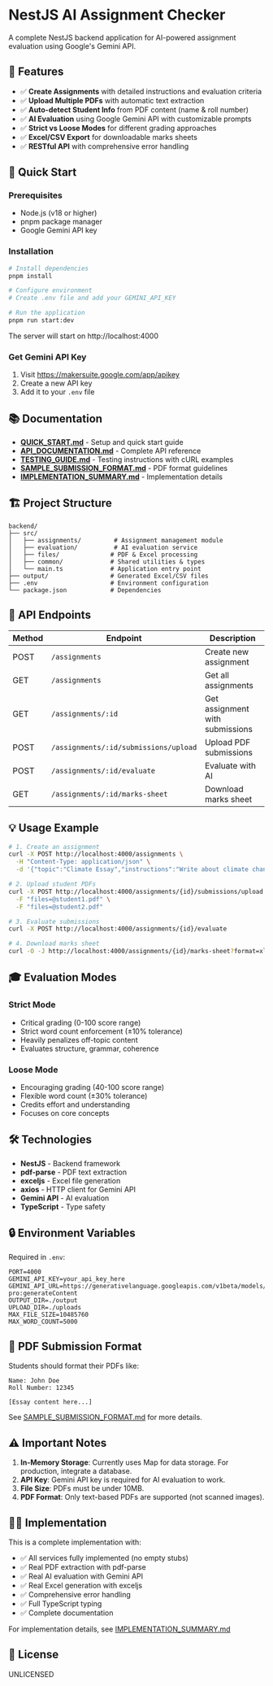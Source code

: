 # NestJS AI Assignment Checker

A complete NestJS backend application for AI-powered assignment evaluation using Google's Gemini API.

## 🎯 Features

- ✅ **Create Assignments** with detailed instructions and evaluation criteria
- ✅ **Upload Multiple PDFs** with automatic text extraction
- ✅ **Auto-detect Student Info** from PDF content (name & roll number)
- ✅ **AI Evaluation** using Google Gemini API with customizable prompts
- ✅ **Strict vs Loose Modes** for different grading approaches
- ✅ **Excel/CSV Export** for downloadable marks sheets
- ✅ **RESTful API** with comprehensive error handling

## 🚀 Quick Start

### Prerequisites
- Node.js (v18 or higher)
- pnpm package manager
- Google Gemini API key

### Installation

```bash
# Install dependencies
pnpm install

# Configure environment
# Create .env file and add your GEMINI_API_KEY

# Run the application
pnpm run start:dev
```

The server will start on http://localhost:4000

### Get Gemini API Key
1. Visit https://makersuite.google.com/app/apikey
2. Create a new API key
3. Add it to your `.env` file

## 📚 Documentation

- **[QUICK_START.md](./QUICK_START.md)** - Setup and quick start guide
- **[API_DOCUMENTATION.md](./API_DOCUMENTATION.md)** - Complete API reference
- **[TESTING_GUIDE.md](./TESTING_GUIDE.md)** - Testing instructions with cURL examples
- **[SAMPLE_SUBMISSION_FORMAT.md](./SAMPLE_SUBMISSION_FORMAT.md)** - PDF format guidelines
- **[IMPLEMENTATION_SUMMARY.md](./IMPLEMENTATION_SUMMARY.md)** - Implementation details

## 🏗️ Project Structure

```
backend/
├── src/
│   ├── assignments/         # Assignment management module
│   ├── evaluation/          # AI evaluation service
│   ├── files/              # PDF & Excel processing
│   ├── common/             # Shared utilities & types
│   └── main.ts             # Application entry point
├── output/                 # Generated Excel/CSV files
├── .env                    # Environment configuration
└── package.json            # Dependencies
```

## 🔧 API Endpoints

| Method | Endpoint | Description |
|--------|----------|-------------|
| POST | `/assignments` | Create new assignment |
| GET | `/assignments` | Get all assignments |
| GET | `/assignments/:id` | Get assignment with submissions |
| POST | `/assignments/:id/submissions/upload` | Upload PDF submissions |
| POST | `/assignments/:id/evaluate` | Evaluate with AI |
| GET | `/assignments/:id/marks-sheet` | Download marks sheet |

## 💡 Usage Example

```bash
# 1. Create an assignment
curl -X POST http://localhost:4000/assignments \
  -H "Content-Type: application/json" \
  -d '{"topic":"Climate Essay","instructions":"Write about climate change","wordCount":500,"mode":"strict"}'

# 2. Upload student PDFs
curl -X POST http://localhost:4000/assignments/{id}/submissions/upload \
  -F "files=@student1.pdf" \
  -F "files=@student2.pdf"

# 3. Evaluate submissions
curl -X POST http://localhost:4000/assignments/{id}/evaluate

# 4. Download marks sheet
curl -O -J http://localhost:4000/assignments/{id}/marks-sheet?format=xlsx
```

## 🎓 Evaluation Modes

### Strict Mode
- Critical grading (0-100 score range)
- Strict word count enforcement (±10% tolerance)
- Heavily penalizes off-topic content
- Evaluates structure, grammar, coherence

### Loose Mode
- Encouraging grading (40-100 score range)
- Flexible word count (±30% tolerance)
- Credits effort and understanding
- Focuses on core concepts

## 🛠️ Technologies

- **NestJS** - Backend framework
- **pdf-parse** - PDF text extraction
- **exceljs** - Excel file generation
- **axios** - HTTP client for Gemini API
- **Gemini API** - AI evaluation
- **TypeScript** - Type safety

## 🔒 Environment Variables

Required in `.env`:

```env
PORT=4000
GEMINI_API_KEY=your_api_key_here
GEMINI_API_URL=https://generativelanguage.googleapis.com/v1beta/models/gemini-pro:generateContent
OUTPUT_DIR=./output
UPLOAD_DIR=./uploads
MAX_FILE_SIZE=10485760
MAX_WORD_COUNT=5000
```

## 📝 PDF Submission Format

Students should format their PDFs like:

```
Name: John Doe
Roll Number: 12345

[Essay content here...]
```

See [SAMPLE_SUBMISSION_FORMAT.md](./SAMPLE_SUBMISSION_FORMAT.md) for more details.

## ⚠️ Important Notes

1. **In-Memory Storage**: Currently uses Map for data storage. For production, integrate a database.
2. **API Key**: Gemini API key is required for AI evaluation to work.
3. **File Size**: PDFs must be under 10MB.
4. **PDF Format**: Only text-based PDFs are supported (not scanned images).

## 👨‍💻 Implementation

This is a complete implementation with:
- ✅ All services fully implemented (no empty stubs)
- ✅ Real PDF extraction with pdf-parse
- ✅ Real AI evaluation with Gemini API
- ✅ Real Excel generation with exceljs
- ✅ Comprehensive error handling
- ✅ Full TypeScript typing
- ✅ Complete documentation

For implementation details, see [IMPLEMENTATION_SUMMARY.md](./IMPLEMENTATION_SUMMARY.md)

## 📄 License

UNLICENSED
